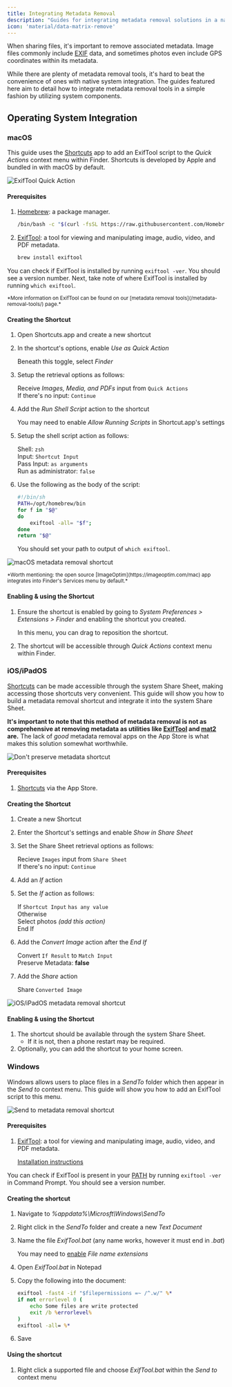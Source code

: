 ```yaml
---
title: Integrating Metadata Removal
description: "Guides for integrating metadata removal solutions in a native fashion."
icon: 'material/data-matrix-remove'
---
```


When sharing files, it's important to remove associated metadata. Image files commonly include [EXIF](https://en.wikipedia.org/wiki/Exif) data, and sometimes photos even include GPS coordinates within its metadata.

While there are plenty of metadata removal tools, it's hard to beat the convenience of ones with native system integration. The guides featured here aim to detail how to integrate metadata removal tools in a simple fashion by utilizing system components.

## Operating System Integration

### macOS

This guide uses the [Shortcuts](https://support.apple.com/guide/shortcuts-mac/intro-to-shortcuts-apdf22b0444c/mac) app to add an ExifTool script to the *Quick Actions* context menu within Finder. Shortcuts is developed by Apple and bundled in with macOS by default.

![ExifTool Quick Action](/assets/img/integrating-metadata-removal/preview-macos.png)

#### Prerequisites

1. [Homebrew](https://brew.sh): a package manager.

    ```bash
    /bin/bash -c "$(curl -fsSL https://raw.githubusercontent.com/Homebrew/install/HEAD/install.sh)"
    ```

2. [ExifTool](https://exiftool.org): a tool for viewing and manipulating image, audio, video, and PDF metadata.

    ```bash
    brew install exiftool
    ```

You can check if ExifTool is installed by running `exiftool -ver`. You should see a version number. Next, take note of where ExifTool is installed by running `which exiftool`.

<small>
*More information on ExifTool can be found on our [metadata removal tools](/metadata-removal-tools/) page.*
</small>

#### Creating the Shortcut

1. Open Shortcuts.app and create a new shortcut

2. In the shortcut's options, enable *Use as Quick Action*

    Beneath this toggle, select *Finder*

3. Setup the retrieval options as follows:

    Receive *Images, Media, and PDFs* input from `Quick Actions`<br>
    If there's no input: `Continue`

4. Add the *Run Shell Script* action to the shortcut

    You may need to enable *Allow Running Scripts* in Shortcut.app's settings

5. Setup the shell script action as follows:

    Shell: `zsh`<br>
    Input: `Shortcut Input`<br>
    Pass Input: `as arguments`<br>
    Run as administrator: `false`

6. Use the following as the body of the script:

    ```bash
    #!/bin/sh
    PATH=/opt/homebrew/bin
    for f in "$@"
    do
        exiftool -all= "$f";
    done
    return "$@"
    ```

    You should set your path to output of `which exiftool`.

![macOS metadata removal shortcut](/assets/img/integrating-metadata-removal/shortcut-macos.png)

<small>
*Worth mentioning: the open source [ImageOptim](https://imageoptim.com/mac) app integrates into Finder's Services menu by default.*
</small>

#### Enabling & using the Shortcut

1. Ensure the shortcut is enabled by going to *System Preferences > Extensions > Finder* and enabling the shortcut you created.

    In this menu, you can drag to reposition the shortcut.

2. The shortcut will be accessible through *Quick Actions* context menu within Finder.

### iOS/iPadOS

[Shortcuts](https://support.apple.com/guide/shortcuts/welcome/ios) can be made accessible through the system Share Sheet, making accessing those shortcuts very convenient. This guide will show you how to build a metadata removal shortcut and integrate it into the system Share Sheet.

**It's important to note that this method of metadata removal is not as comprehensive at removing metadata as utilities like [ExifTool](/metadata-removal-tools/#exiftool) and [mat2](/metadata-removal-tools/#mat2) are.** The lack of *good* metadata removal apps on the App Store is what makes this solution somewhat worthwhile.

![Don't preserve metadata shortcut](/assets/img/integrating-metadata-removal/preview-ios.png)

#### Prerequisites

1. [Shortcuts](https://apps.apple.com/us/app/shortcuts/id915249334) via the App Store.

#### Creating the Shortcut

1. Create a new Shortcut

2. Enter the Shortcut's settings and enable *Show in Share Sheet*

3. Set the Share Sheet retrieval options as follows:

    Recieve `Images` input from `Share Sheet`<br>
    If there's no input: `Continue`

4. Add an *If* action

5. Set the *If* action as follows:

    If `Shortcut Input` `has any value`<br>
    Otherwise<br>
    Select photos *(add this action)*<br>
    End If

6. Add the *Convert Image* action after the *End If*

    Convert `If Result` to `Match Input`<br>
    Preserve Metadata: **false**

7. Add the *Share* action

    Share `Converted Image`

![iOS/iPadOS metadata removal shortcut](/assets/img/integrating-metadata-removal/shortcut-ios.png)

#### Enabling & using the Shortcut

1. The shortcut should be available through the system Share Sheet.
    - If it is not, then a phone restart may be required.
2. Optionally, you can add the shortcut to your home screen.

### Windows

Windows allows users to place files in a *SendTo* folder which then appear in the *Send to* context menu. This guide will show you how to add an ExifTool script to this menu.

![Send to metadata removal shortcut](/assets/img/integrating-metadata-removal/preview-windows.jpg)

#### Prerequisites

1. [ExifTool](https://exiftool.org): a tool for viewing and manipulating image, audio, video, and PDF metadata.

    [Installation instructions](https://exiftool.org/install.html#Windows)

You can check if ExifTool is present in your [PATH](https://www.computerhope.com/issues/ch000549.htm) by running `exiftool -ver` in Command Prompt. You should see a version number.

#### Creating the shortcut

1. Navigate to *%appdata%\Microsft\Windows\SendTo*

2. Right click in the *SendTo* folder and create a new *Text Document*

3. Name the file *ExifTool.bat* (any name works, however it must end in *.bat*)

    You may need to [enable](https://www.howtogeek.com/205086/beginner-how-to-make-windows-show-file-extensions/) *File name extensions*

4. Open *ExifTool.bat* in Notepad

5. Copy the following into the document:

    ```bat
    exiftool -fast4 -if "$filepermissions =~ /^.w/" %*
    if not errorlevel 0 (
        echo Some files are write protected
        exit /b %errorlevel%
    )
    exiftool -all= %*
    ```

6. Save

#### Using the shortcut

1. Right click a supported file and choose *ExifTool.bat* within the *Send to* context menu
